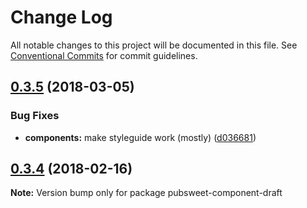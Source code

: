 # Change Log

All notable changes to this project will be documented in this file.
See [Conventional Commits](https://conventionalcommits.org) for commit guidelines.

<a name="0.3.5"></a>
## [0.3.5](https://gitlab.coko.foundation/pubsweet/pubsweet/compare/pubsweet-component-draft@0.3.4...pubsweet-component-draft@0.3.5) (2018-03-05)


### Bug Fixes

* **components:** make styleguide work (mostly) ([d036681](https://gitlab.coko.foundation/pubsweet/pubsweet/commit/d036681))




<a name="0.3.4"></a>

## [0.3.4](https://gitlab.coko.foundation/pubsweet/pubsweet/compare/pubsweet-component-draft@0.3.3...pubsweet-component-draft@0.3.4) (2018-02-16)

**Note:** Version bump only for package pubsweet-component-draft
